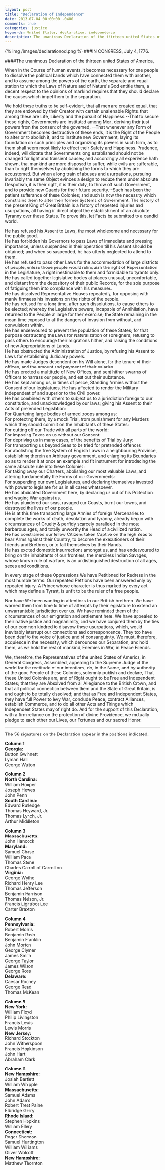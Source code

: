 ```yaml
---
layout: post
title: "Declaration of Independence"
date: 2013-07-04 00:00:00 -0400
comments: true
categories: justice
keywords: United States, declaration, independence
description: The unanimous Declaration of the thirteen united States of America
---
```

{% img /images/declarationod.png %}
###IN CONGRESS, July 4, 1776.  

####The unanimous Declaration of the thirteen united States of America,<!--more-->  

When in the Course of human events, it becomes necessary for one people to dissolve the political bands which have connected them with another, and to assume among the powers of the earth, the separate and equal station to which the Laws of Nature and of Nature's God entitle them, a decent respect to the opinions of mankind requires that they should declare the causes which impel them to the separation.  
  
We hold these truths to be self-evident, that all men are created equal, that they are endowed by their Creator with certain unalienable Rights, that among these are Life, Liberty and the pursuit of Happiness.--That to secure these rights, Governments are instituted among Men, deriving their just powers from the consent of the governed, --That whenever any Form of Government becomes destructive of these ends, it is the Right of the People to alter or to abolish it, and to institute new Government, laying its foundation on such principles and organizing its powers in such form, as to them shall seem most likely to effect their Safety and Happiness. Prudence, indeed, will dictate that Governments long established should not be changed for light and transient causes; and accordingly all experience hath shewn, that mankind are more disposed to suffer, while evils are sufferable, than to right themselves by abolishing the forms to which they are accustomed. But when a long train of abuses and usurpations, pursuing invariably the same Object evinces a design to reduce them under absolute Despotism, it is their right, it is their duty, to throw off such Government, and to provide new Guards for their future security.--Such has been the patient sufferance of these Colonies; and such is now the necessity which constrains them to alter their former Systems of Government. The history of the present King of Great Britain is a history of repeated injuries and usurpations, all having in direct object the establishment of an absolute Tyranny over these States. To prove this, let Facts be submitted to a candid world.  
  
  He has refused his Assent to Laws, the most wholesome and necessary for the public good.  
  He has forbidden his Governors to pass Laws of immediate and pressing importance, unless suspended in their operation till his Assent should be obtained; and when so suspended, he has utterly neglected to attend to them.  
  He has refused to pass other Laws for the accommodation of large districts of people, unless those people would relinquish the right of Representation in the Legislature, a right inestimable to them and formidable to tyrants only.  
  He has called together legislative bodies at places unusual, uncomfortable, and distant from the depository of their public Records, for the sole purpose of fatiguing them into compliance with his measures.  
  He has dissolved Representative Houses repeatedly, for opposing with manly firmness his invasions on the rights of the people.  
  He has refused for a long time, after such dissolutions, to cause others to be elected; whereby the Legislative powers, incapable of Annihilation, have returned to the People at large for their exercise; the State remaining in the mean time exposed to all the dangers of invasion from without, and convulsions within.  
  He has endeavoured to prevent the population of these States; for that purpose obstructing the Laws for Naturalization of Foreigners; refusing to pass others to encourage their migrations hither, and raising the conditions of new Appropriations of Lands.  
  He has obstructed the Administration of Justice, by refusing his Assent to Laws for establishing Judiciary powers.  
  He has made Judges dependent on his Will alone, for the tenure of their offices, and the amount and payment of their salaries.  
  He has erected a multitude of New Offices, and sent hither swarms of Officers to harrass our people, and eat out their substance.  
  He has kept among us, in times of peace, Standing Armies without the Consent of our legislatures.
  He has affected to render the Military independent of and superior to the Civil power.  
  He has combined with others to subject us to a jurisdiction foreign to our constitution, and unacknowledged by our laws; giving his Assent to their Acts of pretended Legislation:  
  For Quartering large bodies of armed troops among us:  
  For protecting them, by a mock Trial, from punishment for any Murders which they should commit on the Inhabitants of these States:  
  For cutting off our Trade with all parts of the world:  
  For imposing Taxes on us without our Consent:  
  For depriving us in many cases, of the benefits of Trial by Jury:  
  For transporting us beyond Seas to be tried for pretended offences  
  For abolishing the free System of English Laws in a neighbouring Province, establishing therein an Arbitrary government, and enlarging its Boundaries so as to render it at once an example and fit instrument for introducing the same absolute rule into these Colonies:  
  For taking away our Charters, abolishing our most valuable Laws, and altering fundamentally the Forms of our Governments:  
  For suspending our own Legislatures, and declaring themselves invested with power to legislate for us in all cases whatsoever.  
  He has abdicated Government here, by declaring us out of his Protection and waging War against us.  
  He has plundered our seas, ravaged our Coasts, burnt our towns, and destroyed the lives of our people.  
  He is at this time transporting large Armies of foreign Mercenaries to complete the works of death, desolation and tyranny, already begun with circumstances of Cruelty & perfidy scarcely paralleled in the most barbarous ages, and totally unworthy the Head of a civilized nation.  
  He has constrained our fellow Citizens taken Captive on the high Seas to bear Arms against their Country, to become the executioners of their friends and Brethren, or to fall themselves by their Hands.  
  He has excited domestic insurrections amongst us, and has endeavoured to bring on the inhabitants of our frontiers, the merciless Indian Savages, whose known rule of warfare, is an undistinguished destruction of all ages, sexes and conditions.  
  
In every stage of these Oppressions We have Petitioned for Redress in the most humble terms: Our repeated Petitions have been answered only by repeated injury. A Prince whose character is thus marked by every act which may define a Tyrant, is unfit to be the ruler of a free people.  
  
Nor have We been wanting in attentions to our Brittish brethren. We have warned them from time to time of attempts by their legislature to extend an unwarrantable jurisdiction over us. We have reminded them of the circumstances of our emigration and settlement here. We have appealed to their native justice and magnanimity, and we have conjured them by the ties of our common kindred to disavow these usurpations, which, would inevitably interrupt our connections and correspondence. They too have been deaf to the voice of justice and of consanguinity. We must, therefore, acquiesce in the necessity, which denounces our Separation, and hold them, as we hold the rest of mankind, Enemies in War, in Peace Friends.  
  
We, therefore, the Representatives of the united States of America, in General Congress, Assembled, appealing to the Supreme Judge of the world for the rectitude of our intentions, do, in the Name, and by Authority of the good People of these Colonies, solemnly publish and declare, That these United Colonies are, and of Right ought to be Free and Independent States; that they are Absolved from all Allegiance to the British Crown, and that all political connection between them and the State of Great Britain, is and ought to be totally dissolved; and that as Free and Independent States, they have full Power to levy War, conclude Peace, contract Alliances, establish Commerce, and to do all other Acts and Things which Independent States may of right do. And for the support of this Declaration, with a firm reliance on the protection of divine Providence, we mutually pledge to each other our Lives, our Fortunes and our sacred Honor.  
  
---------------------------------------------------
The 56 signatures on the Declaration appear in the positions indicated:  
  
**Column 1**  
**Georgia:**  
   Button Gwinnett  
   Lyman Hall  
   George Walton  
  
**Column 2**  
**North Carolina:**  
   William Hooper  
   Joseph Hewes  
   John Penn  
**South Carolina:**  
   Edward Rutledge  
   Thomas Heyward, Jr.  
   Thomas Lynch, Jr.  
   Arthur Middleton  
  
**Column 3**  
**Massachusetts:**  
John Hancock  
**Maryland:**  
Samuel Chase  
William Paca  
Thomas Stone  
Charles Carroll of Carrollton  
**Virginia:**  
George Wythe  
Richard Henry Lee  
Thomas Jefferson  
Benjamin Harrison  
Thomas Nelson, Jr.  
Francis Lightfoot Lee  
Carter Braxton  
  
**Column 4**  
**Pennsylvania:**  
   Robert Morris  
   Benjamin Rush  
   Benjamin Franklin  
   John Morton  
   George Clymer  
   James Smith  
   George Taylor  
   James Wilson  
   George Ross  
**Delaware:**  
   Caesar Rodney  
   George Read  
   Thomas McKean  
  
**Column 5**  
**New York:**  
   William Floyd  
   Philip Livingston  
   Francis Lewis  
   Lewis Morris  
**New Jersey:**  
   Richard Stockton  
   John Witherspoon  
   Francis Hopkinson  
   John Hart  
   Abraham Clark  
  
**Column 6**  
**New Hampshire:**  
   Josiah Bartlett  
   William Whipple  
**Massachusetts:**  
   Samuel Adams  
   John Adams  
   Robert Treat Paine  
   Elbridge Gerry  
**Rhode Island:**  
   Stephen Hopkins  
   William Ellery  
**Connecticut:**  
   Roger Sherman  
   Samuel Huntington  
   William Williams  
   Oliver Wolcott  
**New Hampshire:**  
   Matthew Thornton  